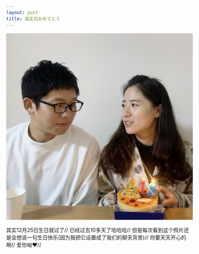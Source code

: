 ```yaml
---
layout: post
title: 誕生日おめでとう
---
```


![first blog](https://github.com/729246342/729246342.github.io/blob/master/images/IMG_3139.jpg?raw=true)

其实12月25日生日就过了//
已经过去10多天了哈哈哈//
但是每次看到这个照片还是会想说一句生日快乐(因为我把它设置成了我们的聊天背景)//
你要天天开心的啊//
爱你呦❤️//
